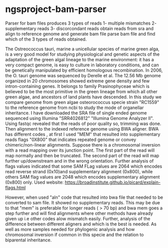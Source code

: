 # ngsproject-bam-parser
Parser for bam files produces 3 types of reads                                                                                                                         1- multiple mismatches
2- supplementary reads
3- discorcondant reads
obtain reads from sra and align to reference genome and generate bam file
parse bam file and find which of the 3 types of reads obtained.


The Ostreococcus tauri, marine a unicellular species of marine green alga, is a very good model for studying physiological and genetic aspects of the adaptation of the green algal lineage to the marine environment: it has a very compact genome, is easy to culture in laboratory conditions, and can be genetically manipulated by efficient homologous recombination. In 2006, the O. tauri genome was sequenced by Derelle et al. The 12.56 Mb genome organized in 20 chromosomes showed extreme gene density and few intron-containing genes. It belongs to family Prasinophyceae which is believed to be the most primitive in the green lineage from which all other green algae, and ancestors of land plants have descended. In this study we compare genome from green algae osteorococcus specie strain "RC1559" to the reference genome from ncbi to study the mode of organellar inheritance. 
I have downloaded the SRA file of single ended genome sequenced using Illumina "SRR4026812" "Illumina Genome Analyzer II".
Using fastqc revealed that the reads of poor quality so, trimming was done. Then alignment to the indexed reference genome using BWA aligner. 
BWA has different codes , at first I used "MEM" that resulted into supplementary reads flags "0X800" that indicates repeated genome or convey chimeric/non-linear alignments. Suppose there is a chromosomal inversion with a read mapping over its junction point. The first part of the read will map normally and then be truncated. The second part of the read will map further up/downstream and in the wrong orientation. Further analysis of flags values indicated that some SAM FLag values are 2064 which encodes read reverse strand (0x10)and supplementary alignment (0x800), 
while others SAM flag values are 2048 which encodes supplementary alignment (0x800) only. 
Used website: https://broadinstitute.github.io/picard/explain-flags.html 

However, when used "aln" code that resulted into bwa file that needed to be converted to sam file. It showed no supplementary reads. This may be due to that "mem" is preferable for longer reads ( > 70 bp) and bwa mem goes a step further and will find alignments where other methods have already given up i.e other codes alow mismatch easily. 
Further, analysis of the difference between different aligners and which is the best is needed. As well as more samples needed for phylogenic analysis and how chromosomal inversion if common in this specie and the relation to biparental inheritance. 

